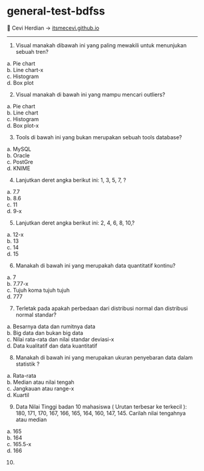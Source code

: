 # general-test-bdfss

<span>&#129311;</span> Cevi Herdian -> [itsmecevi.github.io](https://itsmecevi.github.io/) 

_____

1. Visual manakah dibawah ini yang paling mewakili untuk menunjukan sebuah tren?

a. Pie chart
<Br>
b. Line chart-x
  <Br>
c. Histogram
    <Br>
d. Box plot


2. Visual manakah di bawah ini yang mampu mencari outliers?

a. Pie chart
<Br>
b. Line chart
  <Br>
c. Histogram
    <Br>
d. Box plot-x

3. Tools di bawah ini yang bukan merupakan sebuah tools database?

a. MySQL
<Br>
b. Oracle
  <Br>
c. PostGre
    <Br>
d. KNIME


4. Lanjutkan deret angka berikut ini: 1, 3, 5, 7, ?

a. 7.7
<Br>
b. 8.6
  <Br>
c. 11
    <Br>
d. 9-x



5. Lanjutkan deret angka berikut ini:   2, 4, 6, 8, 10,?

a. 12-x
<Br>
b. 13
  <Br>
c. 14
    <Br>
d. 15



6. Manakah di bawah ini yang merupakah data quantitatif kontinu?

a. 7
<Br>
b. 7.77-x
  <Br>
c. Tujuh koma tujuh tujuh
    <Br>
d. 777

7. Terletak pada apakah perbedaan dari distribusi normal dan distribusi normal standar?

a. Besarnya data dan rumitnya data
<Br>
b. Big data dan bukan big data
  <Br>
c. Nilai rata-rata dan nilai standar deviasi-x
    <Br>
d. Data kualitatif dan data kuantitatif

8. Manakah di bawah ini yang merupakan ukuran penyebaran data dalam statistik ?

a. Rata-rata
 <Br>
b. Median atau nilai tengah
   <Br>
c. Jangkauan atau range-x
      <Br>
d. Kuartil
        
        
9. Data Nilai Tinggi badan 10 mahasiswa ( Urutan terbesar ke terkecil ): 180, 171, 170, 167, 166, 165, 164, 160, 147, 145. Carilah nilai tengahnya atau median

a. 165
<Br>
b. 164
  <Br>
c. 165.5-x
    <Br>
d. 166


10.  





